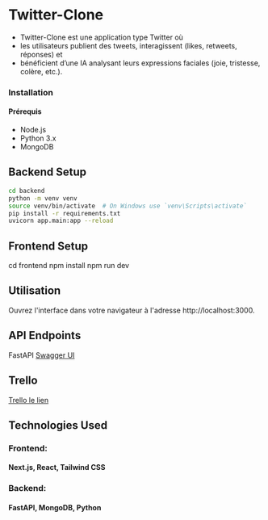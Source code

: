 # Twitter-Clone
- Twitter-Clone est une application type Twitter où 
- les utilisateurs publient des tweets, interagissent (likes, retweets, réponses) et 
- bénéficient d’une IA analysant leurs expressions faciales (joie, tristesse, colère, etc.).

### Installation
#### Prérequis
- Node.js
- Python 3.x
- MongoDB

## Backend Setup
```bash
cd backend
python -m venv venv
source venv/bin/activate  # On Windows use `venv\Scripts\activate`
pip install -r requirements.txt
uvicorn app.main:app --reload
```

## Frontend Setup
cd frontend
npm install
npm run dev


## Utilisation
Ouvrez l'interface dans votre navigateur à l'adresse http://localhost:3000.

## API Endpoints
FastAPI  [Swagger UI](#http://localhost:8000/docs)

## Trello
[Trello le lien](#https://trello.com/b/4IJ92z25/mia28-hackathon)


## Technologies Used
### Frontend: 
#### Next.js, React, Tailwind CSS
### Backend: 
#### FastAPI, MongoDB, Python 
